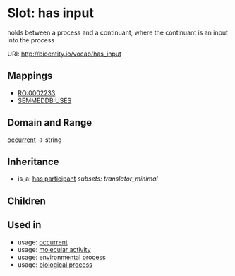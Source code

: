 # Slot: has input


holds between a process and a continuant, where the continuant is an input into the process

URI: http://bioentity.io/vocab/has_input
## Mappings

 * [RO:0002233](http://purl.obolibrary.org/obo/RO_0002233)
 * [SEMMEDDB:USES](http://purl.obolibrary.org/obo/SEMMEDDB_USES)
## Domain and Range

[occurrent](Occurrent.md) -> string
## Inheritance

 *  is_a: [has participant](has_participant.md) *subsets: translator_minimal*
## Children

## Used in

 *  usage: [occurrent](Occurrent.md)
 *  usage: [molecular activity](MolecularActivity.md)
 *  usage: [environmental process](EnvironmentalProcess.md)
 *  usage: [biological process](BiologicalProcess.md)
